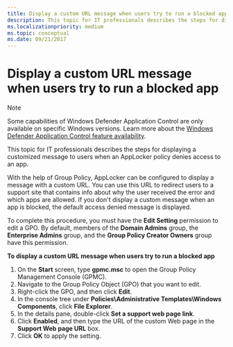 ```yaml
---
title: Display a custom URL message when users try to run a blocked app
description: This topic for IT professionals describes the steps for displaying a customized message to users when an AppLocker policy denies access to an app.
ms.localizationpriority: medium
ms.topic: conceptual
ms.date: 09/21/2017
---
```


# Display a custom URL message when users try to run a blocked app

>[!NOTE]
>Some capabilities of Windows Defender Application Control are only available on specific Windows versions. Learn more about the [Windows Defender Application Control feature availability](/windows/security/threat-protection/windows-defender-application-control/feature-availability).

This topic for IT professionals describes the steps for displaying a customized message to users when an AppLocker policy denies access to an app.

With the help of Group Policy, AppLocker can be configured to display a message with a custom URL. You can use this URL to redirect users to a support site that contains info about why the user received the error and which apps are allowed. If you don't display a custom message when an app is blocked, the default access denied message is displayed.

To complete this procedure, you must have the **Edit Setting** permission to edit a GPO. By default, members of the **Domain Admins** group, the **Enterprise Admins** group, and the **Group Policy Creator Owners** group have this permission.

**To display a custom URL message when users try to run a blocked app**

1.  On the **Start** screen, type **gpmc.msc** to open the Group Policy Management Console (GPMC).
2.  Navigate to the Group Policy Object (GPO) that you want to edit.
3.  Right-click the GPO, and then click **Edit**.
4.  In the console tree under **Policies\\Administrative Templates\\Windows Components**, click **File Explorer**.
5.  In the details pane, double-click **Set a support web page link**.
6.  Click **Enabled**, and then type the URL of the custom Web page in the **Support Web page URL** box.
7.  Click **OK** to apply the setting.
